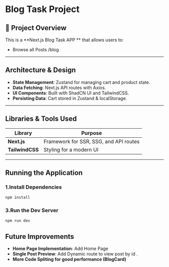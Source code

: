 # Blog Task Project

## 🚀 Project Overview

This is a **Next.js Blog Task APP ** that allows users to:

- Browse all Posts /blog

---

## Architecture & Design

- **State Management**: Zustand for managing cart and product state.
- **Data Fetching**: Next.js API routes with Axios.
- **UI Components**: Built with ShadCN UI and TailwindCSS.
- **Persisting Data**: Cart stored in Zustand & localStorage.

---

## Libraries & Tools Used

| **Library**     | **Purpose**                            |
| --------------- | -------------------------------------- |
| **Next.js**     | Framework for SSR, SSG, and API routes |
| **TailwindCSS** | Styling for a modern UI                |

---

## Running the Application

### **1️.Install Dependencies**

```sh
npm install
```

### **3.Run the Dev Server**

```sh
npm run dev
```

## Future Improvements

- **Home Page Implementation**: Add Home Page
- **Single Post Preview**: Add Dynamic route to view post by id .
- **More Code Spliting for good performance (BlogCard)**
